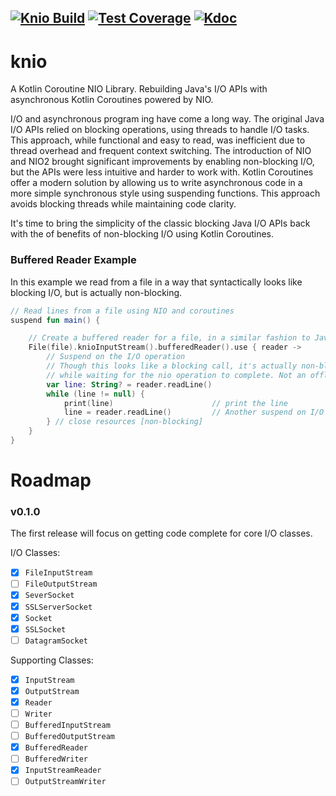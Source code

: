 [![Knio Build](https://github.com/isaiah-v/knio/actions/workflows/build.yml/badge.svg)](https://github.com/isaiah-v/knio/actions/workflows/build.yml)
[![Test Coverage](https://isaiah-v.github.io/knio/build/main/badges/Test-Coverage.svg)](https://isaiah-v.github.io/knio/build/main/jacoco/)
[![Kdoc](https://img.shields.io/badge/Kdoc-green)](https://isaiah-v.github.io/knio/build/main/kdoc/)
----

# knio
A Kotlin Coroutine NIO Library. Rebuilding Java's I/O APIs with asynchronous Kotlin Coroutines powered by NIO.

I/O and asynchronous program
ing have come a long way. The original Java I/O APIs relied on blocking operations, using
threads to handle I/O tasks. This approach, while functional and easy to read, was inefficient due to thread overhead
and frequent context switching. The introduction of NIO and NIO2 brought significant improvements by enabling
non-blocking I/O, but the APIs were less intuitive and harder to work with. Kotlin Coroutines offer a modern solution by
allowing us to write asynchronous code in a more simple synchronous style using suspending functions. This approach
avoids blocking threads while maintaining code clarity.

It's time to bring the simplicity of the classic blocking Java I/O APIs back with the of benefits of non-blocking I/O
using Kotlin Coroutines.


### Buffered Reader Example
In this example we read from a file in a way that syntactically looks like blocking I/O, but is actually non-blocking.
```kotlin
// Read lines from a file using NIO and coroutines
suspend fun main() {

    // Create a buffered reader for a file, in a similar fashion to Java's BufferedReader
    File(file).knioInputStream().bufferedReader().use { reader ->
        // Suspend on the I/O operation
        // Though this looks like a blocking call, it's actually non-blocking. The thread is released to do other work
        // while waiting for the nio operation to complete. Not an offload, but a true non-blocking operation.
        var line: String? = reader.readLine()
        while (line != null) {
            print(line)                      // print the line
            line = reader.readLine()         // Another suspend on I/O [non-blocking]
        } // close resources [non-blocking]
    }
}
```

# Roadmap
### v0.1.0
The first release will focus on getting code complete for core I/O classes.

I/O Classes:
- [x] `FileInputStream`
- [ ] `FileOutputStream`
- [x] `SeverSocket`
- [x] `SSLServerSocket`
- [x] `Socket`
- [x] `SSLSocket`
- [ ] `DatagramSocket`

Supporting Classes:
- [x] `InputStream`
- [x] `OutputStream`
- [x] `Reader`
- [ ] `Writer`
- [ ] `BufferedInputStream`
- [ ] `BufferedOutputStream`
- [x] `BufferedReader`
- [ ] `BufferedWriter`
- [x] `InputStreamReader`
- [ ] `OutputStreamWriter`
